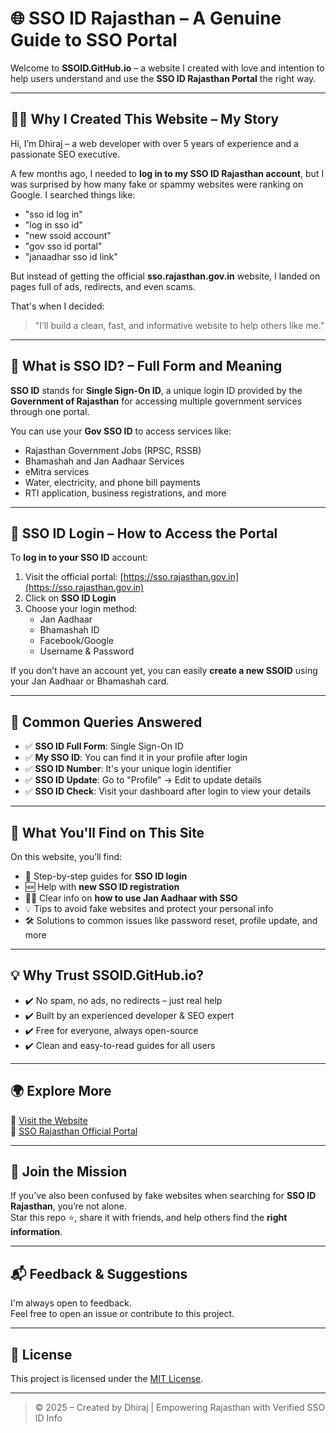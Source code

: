 # 🌐 SSO ID Rajasthan – A Genuine Guide to SSO Portal

Welcome to **SSOID.GitHub.io** – a website I created with love and intention to help users understand and use the **SSO ID Rajasthan Portal** the right way.

---

## 🙋‍♂️ Why I Created This Website – My Story

Hi, I’m Dhiraj – a web developer with over 5 years of experience and a passionate SEO executive.

A few months ago, I needed to **log in to my SSO ID Rajasthan account**, but I was surprised by how many fake or spammy websites were ranking on Google. I searched things like:

- "sso id log in"
- "log in sso id"
- "new ssoid account"
- "gov sso id portal"
- "janaadhar sso id link"

But instead of getting the official **sso.rajasthan.gov.in** website, I landed on pages full of ads, redirects, and even scams.

That's when I decided:  
> "I’ll build a clean, fast, and informative website to help others like me."

---

## 📘 What is SSO ID? – Full Form and Meaning

**SSO ID** stands for **Single Sign-On ID**, a unique login ID provided by the **Government of Rajasthan** for accessing multiple government services through one portal.

You can use your **Gov SSO ID** to access services like:

- Rajasthan Government Jobs (RPSC, RSSB)
- Bhamashah and Jan Aadhaar Services
- eMitra services
- Water, electricity, and phone bill payments
- RTI application, business registrations, and more

---

## 🔐 SSO ID Login – How to Access the Portal

To **log in to your SSO ID** account:

1. Visit the official portal: [https://sso.rajasthan.gov.in](https://sso.rajasthan.gov.in)
2. Click on **SSO ID Login**
3. Choose your login method:
   - Jan Aadhaar
   - Bhamashah ID
   - Facebook/Google
   - Username & Password

If you don’t have an account yet, you can easily **create a new SSOID** using your Jan Aadhaar or Bhamashah card.

---

## 🧾 Common Queries Answered

- ✅ **SSO ID Full Form**: Single Sign-On ID
- ✅ **My SSO ID**: You can find it in your profile after login
- ✅ **SSO ID Number**: It's your unique login identifier
- ✅ **SSO ID Update**: Go to "Profile" → Edit to update details
- ✅ **SSO ID Check**: Visit your dashboard after login to view your details

---

## 🚀 What You'll Find on This Site

On this website, you’ll find:

- 🔎 Step-by-step guides for **SSO ID login**
- 🆕 Help with **new SSO ID registration**
- 🧑‍💻 Clear info on **how to use Jan Aadhaar with SSO**
- 💡 Tips to avoid fake websites and protect your personal info
- 🛠️ Solutions to common issues like password reset, profile update, and more

---

## 💡 Why Trust SSOID.GitHub.io?

- ✔️ No spam, no ads, no redirects – just real help
- ✔️ Built by an experienced developer & SEO expert
- ✔️ Free for everyone, always open-source
- ✔️ Clean and easy-to-read guides for all users

---

## 🌍 Explore More

🔗 [Visit the Website](https://ssoid.github.io)  
📘 [SSO Rajasthan Official Portal](https://sso.rajasthan.gov.in)

---

## 📢 Join the Mission

If you've also been confused by fake websites when searching for **SSO ID Rajasthan**, you’re not alone.  
Star this repo ⭐, share it with friends, and help others find the **right information**.

---

## 📬 Feedback & Suggestions

I'm always open to feedback.  
Feel free to open an issue or contribute to this project.

---

## 📝 License

This project is licensed under the [MIT License](LICENSE).

---

> © 2025 – Created by Dhiraj | Empowering Rajasthan with Verified SSO ID Info
